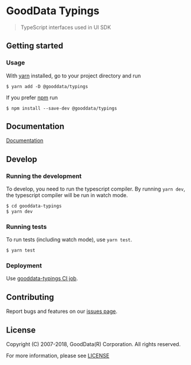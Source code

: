 # GoodData Typings
> TypeScript interfaces used in UI SDK

## Getting started

### Usage

With [yarn](https://yarnpkg.com) installed, go to your project directory and run
```
$ yarn add -D @gooddata/typings
```

If you prefer [npm](npmjs.com) run
```
$ npm install --save-dev @gooddata/typings
```

## Documentation
[Documentation](https://sdk.gooddata.com/gooddata-ui/)

## Develop

### Running the development

To develop, you need to run the typescript compiler. By running `yarn dev`, the typescript compiler will be run in watch mode.
```sh
$ cd gooddata-typings
$ yarn dev
```

### Running tests

To run tests (including watch mode), use `yarn test`.
```sh
$ yarn test
```


### Deployment

Use [gooddata-typings CI job](https://checklist.intgdc.com/job/client-libs/job/gooddata-typings-release/).

## Contributing
Report bugs and features on our [issues page](https://github.com/gooddata/gooddata-typings/issues).

## License
Copyright (C) 2007-2018, GoodData(R) Corporation. All rights reserved.

For more information, please see [LICENSE](https://github.com/gooddata/gooddata-typings/blob/master/LICENSE)
